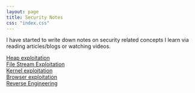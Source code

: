 ```yaml
---
layout: page
title: Security Notes
css: "index.css"
---
```


I have started to write down notes on security related concepts I learn via reading articles/blogs or watching videos.
<div>
    <a href="/notes/heap-exploitation">Heap exploitation</a>
</div>
<div>
    <a href="/notes/file-streams">File Stream Exploitation</a>
</div>
<div>
    <a href="/notes/kernel-exploitation">Kernel exploitation</a>
</div>
<div>
    <a href="/notes/browser-exploitation">Browser exploitation</a>
</div>
<div>
    <a href="/notes/reversing">Reverse Engineering</a>
</div>
